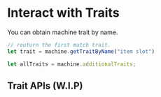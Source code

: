 # Interact with Traits

You can obtain machine trait by name.

```javascript
// reuturn the first match trait.
let trait = machine.getTraitByName("item slot") 

let allTraits = machine.additionalTraits;
```

## Trait APIs (W.I.P)
